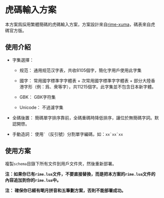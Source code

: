 # 虎碼輸入方案

本方案爲採用繁體簡碼的虎碼輸入方案，方案設計來自[rime-xuma](https://github.com/Ace-Who/rime-xuma)，碼表來自虎碼官方版。

## 使用介紹

- 字集選擇： 
  
  - 规范： 通用规范汉字表，共收8105個字，簡化字用戶使用此字集
  
  - 國字： 常用國字標準字字體表 + 次常用國字標準字字體表 + 部分大陸香港字形（例：爲、衆等字），共11215個字。此字集並不包含日本新字體。
  
  - GBK： GBK字符集
  
  - Unicode： 不過濾字集

- 全碼後置： 簡碼單字排序靠前，全碼重碼時降低排序，讓位於無簡碼字詞。默認開啓。

- 手動造詞： 使用``` ` ```（反引號）分割單字編碼，如：``` xx`xx`xx ```
  
## 使用方案

複製`schema`目錄下所有文件到用戶文件夾，然後重新部署。

**注：如果你已有`rime.lua`文件，不要直接替換，而是把本方案的`rime.lua`文件的內容追加到你的`rime.lua`中。**

**注： 確保你已經有朙月拼音和五筆劃方案，否則不能部署成功。**

